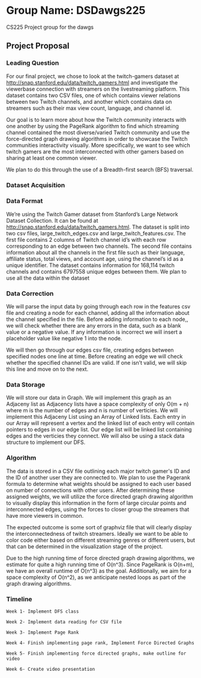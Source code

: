 # Group Name: DSDawgs225
CS225 Project group for the dawgs


## Project Proposal

### Leading Question 

For our final project, we chose to look at the twitch-gamers dataset at http://snap.stanford.edu/data/twitch_gamers.html and investigate the viewerbase connection with streamers on the livestreaming platform. This dataset contains two CSV files, one of which contains viewer relations between two Twitch channels, and another which contains data on streamers such as their max view count, language, and channel id.

Our goal is to learn more about how the Twitch community interacts with one another by using the PageRank algorithm to find which streaming channel contained the most diverse/varied Twitch community and use the force-directed graph drawing algorithms in order to showcase the Twitch communities interactivity visually. More specifically, we want to see which twitch gamers are the most interconnected with other gamers based on sharing at least one common viewer. 

We plan to do this through the use of a Breadth-first search (BFS) traversal.

### Dataset Acquisition

### Data Format
We’re using the Twitch Gamer dataset from ​​Stanford’s Large Network Dataset Collection. It can be found at http://snap.stanford.edu/data/twitch_gamers.html. The dataset is split into two csv files, large_twitch_edges.csv and large_twitch_features.csv. The first file contains 2 columns of Twitch channel id’s with each row corresponding to an edge between two channels. The second file contains information about all the channels in the first file such as their language, affiliate status, total views, and account age, using the channel’s id as a unique identifier. The dataset contains information for 168,114 twitch channels and  contains 6797558 unique edges between them. We plan to use all the data within the dataset

### Data Correction

We will parse the input data by going through each row in the features csv file and creating a node for each channel, adding all the information about the channel specified in the file. Before adding information to each node,, we will check whether there are any errors in the data, such as a blank value or a negative value. If any information is incorrect we will insert a placeholder value like negative 1 into the node.

We will then go through our edges csv file, creating edges between specified nodes one line at time. Before creating an edge we will check whether the specified channel IDs are valid. If one isn’t valid, we will skip this line and move on to the next.


### Data Storage
We will store our data in Graph. We will implement this graph as an Adjaceny list as Adjacency lists have a space complexity of only O(m + n) where m is the number of edges and n is number of verticies. We will implement this Adjaceny List using an Array of Linked lists. Each entry in our Array will represent a vertex and the linked list of each entry will contain pointers to edges in our edge list. Our edge list will be linked list containing edges and the verticies they connect. We will also be using a stack data structure to implement our DFS. 



### Algorithm 
The data is stored in a CSV file outlining each major twitch gamer's ID and the ID of another user they are connected to. We plan to use the Pagerank formula to determine what weights should be assigned to each user based on number of connections with other users. After determining these assigned weights, we will utilize the force directed graph drawing algorithm to visually display this information in the form of large circular points and interconnected edges, using the forces to closer group the streamers that have more viewers in common. 

The expected outcome is some sort of graphviz file that will clearly display the interconnectedness of twitch streamers. Ideally we want to be able to color code either based on different streaming genres or different users, but that can be determined in the visualization stage of the project.

Due to the high running time of force directed graph drawing algorithms, we estimate for quite a high running time of O(n^3). Since PageRank is O(n+m), we have an overall runtime of O(n^3) as the goal. Additionally, we aim for a space complexity of O(n^2), as we anticipate nested loops as part of the graph drawing algorithms. 

### Timeline

    Week 1- Implement DFS class 
    
    Week 2- Implement data reading for CSV file
    
    Week 3- Implement Page Rank
    
    Week 4- Finish implementing page rank, Implement Force Directed Graphs
    
    Week 5- Finish implementing force directed graphs, make outline for video
    
    Week 6- Create video presentation

